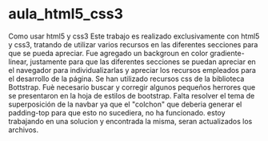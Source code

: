 # aula_html5_css3
Como usar html5 y css3
Este trabajo es realizado exclusivamente con html5 y css3, tratando de utilizar varios recursos en las diferentes secciones para que se pueda apreciar.
Fue agregado un backgroun en color gradiente-linear, justamente para que las diferentes secciones se puedan apreciar en el navegador para individualizarlas y apreciar los recursos empleados para el desarrollo de la página.
Se han utilizado recursos css de la biblioteca Bottstrap.
Fuè necesario buscar y corregir algunos pequeños herrores que se presentaron en la hoja de estilos de bootstrap.
Falta resolver el tema de superposición de la navbar ya que el "colchon" que deberia generar el padding-top para que esto no sucediera, no ha funcionado.
estoy trabajando en una solucion y encontrada la misma, seran actualizados los archivos.
